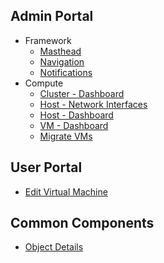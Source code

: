 ## Admin Portal
* Framework
  * [Masthead](https://ovirt.github.io/ovirt-design/admin-ui/framework/masthead)
  * [Navigation](https://ovirt.github.io/ovirt-design/admin-ui/framework/navigation)
  * [Notifications](https://ovirt.github.io/ovirt-design/admin-ui/framework/notifications)
* Compute
  * [Cluster - Dashboard](https://ovirt.github.io/ovirt-design/admin-ui/compute/cluster-dashboard)
  * [Host - Network Interfaces](https://ovirt.github.io/ovirt-design/admin-ui/compute/host-network-interfaces)
  * [Host - Dashboard](https://ovirt.github.io/ovirt-design/admin-ui/compute/host-dashboard)
  * [VM - Dashboard](https://ovirt.github.io/ovirt-design/admin-ui/compute/vm-dashboard)
  * [Migrate VMs](https://ovirt.github.io/ovirt-design/admin-ui/compute/migrate-vms)

## User Portal
* [Edit Virtual Machine](https://ovirt.github.io/ovirt-design/user-portal/edit-virtual-machine)

## Common Components
*  [Object Details](https://ovirt.github.io/ovirt-design/common/object-details)
